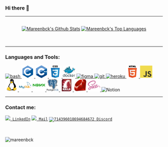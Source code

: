 ### Hi there 👋

<!--
**Mareenbck/Mareenbck** is a ✨ _special_ ✨ repository because its `README.md` (this file) appears on your GitHub profile.

-->
---

<br>
<div align="center">
  <a href="https://github.com/anuraghazra/github-readme-stats"><img alt="Mareenbck's Github Stats" src="https://denvercoder1-github-readme-stats.vercel.app/api/?username=Mareenbck&show_icons=true&include_all_commits=true&theme=dracula&hide_border=true" height="192px"/></a>
  <a href="https://github.com/anuraghazra/github-readme-stats"><img alt="Mareenbck's Top Languages" src="https://denvercoder1-github-readme-stats.vercel.app/api/top-langs/?username=Mareenbck&layout=compact&theme=dracula&hide_border=true" height="192px"/></a>
</div>
<br><br>

---

<h3 align="left">Languages and Tools:</h3>
<p align="left"> <a href="https://www.gnu.org/software/bash/" target="_blank" rel="noreferrer"> <img src="https://cdn-icons-png.flaticon.com/512/919/919837.png" alt="bash" width="40" height="40"/> </a> <a href="https://www.cprogramming.com/" target="_blank" rel="noreferrer"> <img src="https://raw.githubusercontent.com/devicons/devicon/master/icons/c/c-original.svg" alt="c" width="40" height="40"/> </a> <a href="https://www.w3schools.com/cpp/" target="_blank" rel="noreferrer"> <img src="https://raw.githubusercontent.com/devicons/devicon/master/icons/cplusplus/cplusplus-original.svg" alt="cplusplus" width="40" height="40"/> </a> <a href="https://www.w3schools.com/css/" target="_blank" rel="noreferrer"> <img src="https://raw.githubusercontent.com/devicons/devicon/master/icons/css3/css3-original-wordmark.svg" alt="css3" width="40" height="40"/> </a> <a href="https://www.docker.com/" target="_blank" rel="noreferrer"> <img src="https://raw.githubusercontent.com/devicons/devicon/master/icons/docker/docker-original-wordmark.svg" alt="docker" width="40" height="40"/> </a> <a href="https://www.figma.com/" target="_blank" rel="noreferrer"> <img src="https://www.vectorlogo.zone/logos/figma/figma-icon.svg" alt="figma" width="40" height="40"/> </a> <a href="https://git-scm.com/" target="_blank" rel="noreferrer"> <img src="https://www.vectorlogo.zone/logos/git-scm/git-scm-icon.svg" alt="git" width="40" height="40"/> </a> <a href="https://heroku.com" target="_blank" rel="noreferrer"> <img src="https://www.vectorlogo.zone/logos/heroku/heroku-icon.svg" alt="heroku" width="40" height="40"/> </a> <a href="https://www.w3.org/html/" target="_blank" rel="noreferrer"> <img src="https://raw.githubusercontent.com/devicons/devicon/master/icons/html5/html5-original-wordmark.svg" alt="html5" width="40" height="40"/> </a> <a href="https://developer.mozilla.org/en-US/docs/Web/JavaScript" target="_blank" rel="noreferrer"> <img src="https://raw.githubusercontent.com/devicons/devicon/master/icons/javascript/javascript-original.svg" alt="javascript" width="40" height="40"/> </a> <a href="https://www.linux.org/" target="_blank" rel="noreferrer"> <img src="https://raw.githubusercontent.com/devicons/devicon/master/icons/linux/linux-original.svg" alt="linux" width="40" height="40"/> </a> <a href="https://www.mysql.com/" target="_blank" rel="noreferrer"> <img src="https://raw.githubusercontent.com/devicons/devicon/master/icons/mysql/mysql-original-wordmark.svg" alt="mysql" width="40" height="40"/> </a> <a href="https://www.nginx.com" target="_blank" rel="noreferrer"> <img src="https://raw.githubusercontent.com/devicons/devicon/master/icons/nginx/nginx-original.svg" alt="nginx" width="40" height="40"/> </a> <a href="https://www.postgresql.org" target="_blank" rel="noreferrer"> <img src="https://raw.githubusercontent.com/devicons/devicon/master/icons/postgresql/postgresql-original-wordmark.svg" alt="postgresql" width="40" height="40"/> </a> <a href="https://rubyonrails.org" target="_blank" rel="noreferrer"> <img src="https://raw.githubusercontent.com/devicons/devicon/master/icons/rails/rails-original-wordmark.svg" alt="rails" width="40" height="40"/> </a> <a href="https://www.ruby-lang.org/en/" target="_blank" rel="noreferrer"> <img src="https://raw.githubusercontent.com/devicons/devicon/master/icons/ruby/ruby-original.svg" alt="ruby" width="40" height="40"/> </a> <a href="https://sass-lang.com" target="_blank" rel="noreferrer"> <img src="https://raw.githubusercontent.com/devicons/devicon/master/icons/sass/sass-original.svg" alt="sass" width="40" height="40"/> </a> <img alt="Notion" src="https://img.shields.io/badge/-Notion-000000?style=flat-square&logo=Notion&logoColor=white" height="30px"/> </p>

---
<h3 align="left">Contact me:</h3>
<div">
  <code><a href="https://www.linkedin.com/in/marine-bascunana" title=" Linkedin Profile " target="_blank"><img width="22" src="https://cdn-icons-png.flaticon.com/512/3938/3938061.png"> LinkedIn</a></code>               
  <code><a href="mailto:marine.bascunana@gmail.com?subject=[GitHub]%20🔥%20Prise%20de%20contact&body=Bonjour%20Marine%2C%0A%0AJe%20viens%20vers%20toi%20aujourd%27hui%20apr%C3%A8s%20avoir%20vu%20ton%20profil%20GitHub%20pour%20..."  title=" Mail " target="_blank"><img width="22" src="https://cdn-icons-png.flaticon.com/512/9380/9380989.png"/> Mail</a></code>
<code><a href="https://discord.gg/714396018694684672" target="blank"><img src="https://cdn-icons-png.flaticon.com/512/3670/3670157.png" alt="714396018694684672" heigh="22px" width="22px"> Discord</a></code>

</div>
<br><br><br>

<p align="left"> <img src="https://komarev.com/ghpvc/?username=mareenbck&label=Profile%20views&color=0e75b6&style=flat" alt="mareenbck" /> </p>
